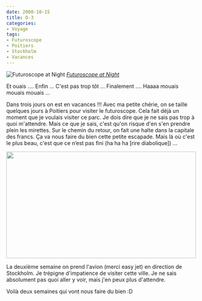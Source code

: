 ```yaml
---
date: 2008-10-15
title: D-3
categories:
- Voyage
tags:
- Futuroscope
- Poitiers
- Stockholm
- Vacances
---
```

<img src="https://farm3.static.flickr.com/2388/1697732827_f87dc78c44.jpg" alt="Futuroscope at Night" />
<em><a title="photo sharing" href="https://www.flickr.com/photos/mance/1697732827/">Futuroscope at Night</a></em>

Et ouais ....
Enfin ...
C'est pas trop tôt ...
Finalement ....
Haaaa mouais mouais mouais ...

Dans trois jours on est en vacances !!! Avec ma petite chérie, on se taille quelques jours à Poitiers pour visiter le futuroscope. Cela fait déjà un moment que je voulais visiter ce parc. Je dois dire que je ne sais pas trop à quoi m'attendre. Mais ce que je sais, c'est qu'on risque d'en s'en prendre plein les mirettes.
Sur le chemin du retour, on fait une halte dans la capitale des francs. Ça va nous faire du bien cette petite escapade.
Mais là où c'est le plus beau, c'est que ce n’est pas fini (ha ha ha [rire diabolique]) ...

<!--more-->

<img class="alignnone size-medium wp-image-716" title="stockholm" src="https://dlgjp9x71cipk.cloudfront.net/2008/10/stockholm.png" alt="" width="500" height="281" />

La deuxième semaine on prend l'avion (merci easy jet) en direction de Stockholm. Je trépigne d'impatience de visiter cette ville. Je ne sais absolument pas quoi aller y voir, mais j'en peux plus d'attendre.

Voilà deux semaines qui vont nous faire du bien :D
